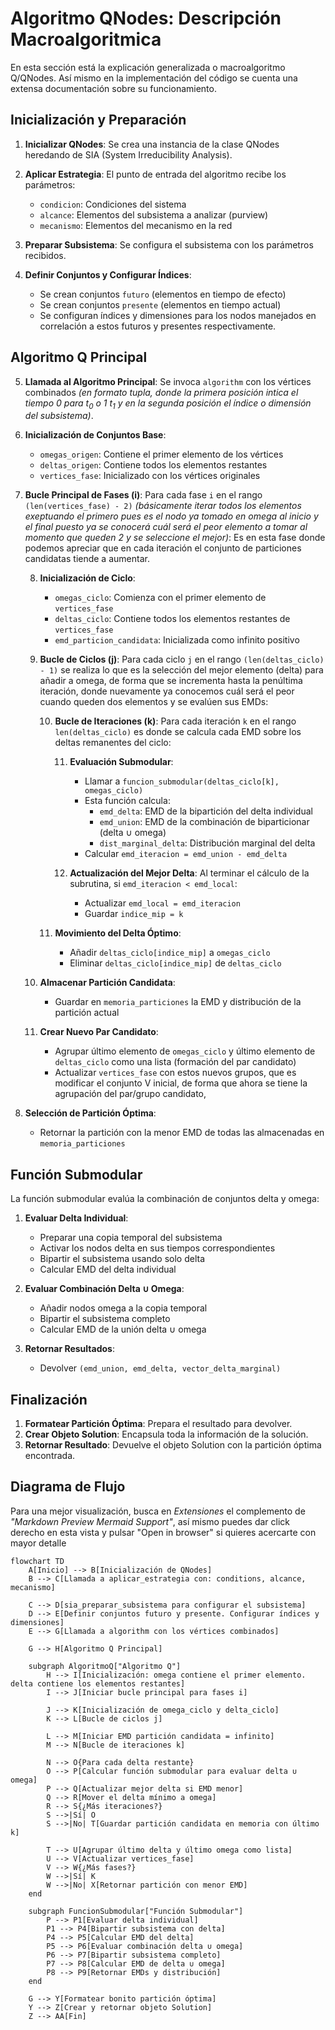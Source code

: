 # Algoritmo QNodes: Descripción Macroalgoritmica

En esta sección está la explicación generalizada o macroalgoritmo Q/QNodes. Así mismo en la implementación del código se cuenta una extensa documentación sobre su funcionamiento.

## Inicialización y Preparación

1. **Inicializar QNodes**: Se crea una instancia de la clase QNodes heredando de SIA (System Irreducibility Analysis).

2. **Aplicar Estrategia**: El punto de entrada del algoritmo recibe los parámetros:
   - `condicion`: Condiciones del sistema
   - `alcance`: Elementos del subsistema a analizar (purview)
   - `mecanismo`: Elementos del mecanismo en la red

3. **Preparar Subsistema**: Se configura el subsistema con los parámetros recibidos.

4. **Definir Conjuntos y Configurar Índices**:
   - Se crean conjuntos `futuro` (elementos en tiempo de efecto)
   - Se crean conjuntos `presente` (elementos en tiempo actual)
   - Se configuran índices y dimensiones para los nodos manejados en correlación a estos futuros y presentes respectivamente.

## Algoritmo Q Principal

5. **Llamada al Algoritmo Principal**: Se invoca `algorithm` con los vértices combinados *(en formato tupla, donde la primera posición intica el tiempo $0$ para $t_0$ o $1$ $t_1$ y en la segunda posición el índice o dimensión del subsistema)*.

6. **Inicialización de Conjuntos Base**:
   - `omegas_origen`: Contiene el primer elemento de los vértices
   - `deltas_origen`: Contiene todos los elementos restantes
   - `vertices_fase`: Inicializado con los vértices originales

7. **Bucle Principal de Fases (i)**:
   Para cada fase `i` en el rango `(len(vertices_fase) - 2)` *(básicamente iterar todos los elementos exeptuando el primero pues es el nodo ya tomado en omega al inicio y el final puesto ya se conocerá cuál será el peor elemento a tomar al momento que queden 2 y se seleccione el mejor)*:
   Es en esta fase donde podemos apreciar que en cada iteración el conjunto de particiones candidatas tiende a aumentar.

   8. **Inicialización de Ciclo**:
      - `omegas_ciclo`: Comienza con el primer elemento de `vertices_fase`
      - `deltas_ciclo`: Contiene todos los elementos restantes de `vertices_fase`
      - `emd_particion_candidata`: Inicializada como infinito positivo

   9. **Bucle de Ciclos (j)**:
      Para cada ciclo `j` en el rango `(len(deltas_ciclo) - 1)` se realiza lo que es la selección del mejor elemento (delta) para añadir a omega, de forma que se incrementa hasta la penúltima iteración, donde nuevamente ya conocemos cuál será el peor cuando queden dos elementos y se evalúen sus EMDs:

      10. **Bucle de Iteraciones (k)**:
          Para cada iteración `k` en el rango `len(deltas_ciclo)` es donde se calcula cada EMD sobre los deltas remanentes del ciclo:

          11. **Evaluación Submodular**:
              - Llamar a `funcion_submodular(deltas_ciclo[k], omegas_ciclo)`
              - Esta función calcula:
                * `emd_delta`: EMD de la bipartición del delta individual
                * `emd_union`: EMD de la combinación de biparticionar (delta ∪ omega)
                * `dist_marginal_delta`: Distribución marginal del delta
              - Calcular `emd_iteracion = emd_union - emd_delta`

          12. **Actualización del Mejor Delta**:
              Al terminar el cálculo de la subrutina, si `emd_iteracion < emd_local`:
              - Actualizar `emd_local = emd_iteracion`
              - Guardar `indice_mip = k`

      11. **Movimiento del Delta Óptimo**:
          - Añadir `deltas_ciclo[indice_mip]` a `omegas_ciclo`
          - Eliminar `deltas_ciclo[indice_mip]` de `deltas_ciclo`

   10. **Almacenar Partición Candidata**:
       - Guardar en `memoria_particiones` la EMD y distribución de la partición actual

   11. **Crear Nuevo Par Candidato**:
       - Agrupar último elemento de `omegas_ciclo` y último elemento de `deltas_ciclo` como una lista (formación del par candidato)
       - Actualizar `vertices_fase` con estos nuevos grupos, que es modificar el conjunto V inicial, de forma que ahora se tiene la agrupación del par/grupo candidato,

8. **Selección de Partición Óptima**:
   - Retornar la partición con la menor EMD de todas las almacenadas en `memoria_particiones`

## Función Submodular

La función submodular evalúa la combinación de conjuntos delta y omega:

1. **Evaluar Delta Individual**:
   - Preparar una copia temporal del subsistema
   - Activar los nodos delta en sus tiempos correspondientes
   - Bipartir el subsistema usando solo delta
   - Calcular EMD del delta individual
   
2. **Evaluar Combinación Delta ∪ Omega**:
   - Añadir nodos omega a la copia temporal
   - Bipartir el subsistema completo
   - Calcular EMD de la unión delta ∪ omega
   
3. **Retornar Resultados**:
   - Devolver `(emd_union, emd_delta, vector_delta_marginal)`

## Finalización

1. **Formatear Partición Óptima**: Prepara el resultado para devolver.
2. **Crear Objeto Solution**: Encapsula toda la información de la solución.
3. **Retornar Resultado**: Devuelve el objeto Solution con la partición óptima encontrada.

## Diagrama de Flujo

Para una mejor visualización, busca en *Extensiones* el complemento de *"Markdown Preview Mermaid Support"*, así mismo puedes dar click derecho en esta vista y pulsar "Open in browser" si quieres acercarte con mayor detalle

```mermaid
flowchart TD
    A[Inicio] --> B[Inicialización de QNodes]
    B --> C[Llamada a aplicar_estrategia con: conditions, alcance, mecanismo]
    
    C --> D[sia_preparar_subsistema para configurar el subsistema]
    D --> E[Definir conjuntos futuro y presente. Configurar índices y dimensiones]
    E --> G[Llamada a algorithm con los vértices combinados]
    
    G --> H[Algoritmo Q Principal]
    
    subgraph AlgoritmoQ["Algoritmo Q"]
        H --> I[Inicialización: omega contiene el primer elemento. delta contiene los elementos restantes]
        I --> J[Iniciar bucle principal para fases i]
        
        J --> K[Inicialización de omega_ciclo y delta_ciclo]
        K --> L[Bucle de ciclos j]
        
        L --> M[Iniciar EMD partición candidata = infinito]
        M --> N[Bucle de iteraciones k]
        
        N --> O{Para cada delta restante}
        O --> P[Calcular función submodular para evaluar delta ∪ omega]
        P --> Q[Actualizar mejor delta si EMD menor]
        Q --> R[Mover el delta mínimo a omega]
        R --> S{¿Más iteraciones?}
        S -->|Sí| O
        S -->|No| T[Guardar partición candidata en memoria con último k]
        
        T --> U[Agrupar último delta y último omega como lista]
        U --> V[Actualizar vertices_fase]
        V --> W{¿Más fases?}
        W -->|Sí| K
        W -->|No| X[Retornar partición con menor EMD]
    end
    
    subgraph FuncionSubmodular["Función Submodular"]
        P --> P1[Evaluar delta individual]
        P1 --> P4[Bipartir subsistema con delta]
        P4 --> P5[Calcular EMD del delta]
        P5 --> P6[Evaluar combinación delta ∪ omega]
        P6 --> P7[Bipartir subsistema completo]
        P7 --> P8[Calcular EMD de delta ∪ omega]
        P8 --> P9[Retornar EMDs y distribución]
    end
    
    G --> Y[Formatear bonito partición óptima]
    Y --> Z[Crear y retornar objeto Solution]
    Z --> AA[Fin]
```